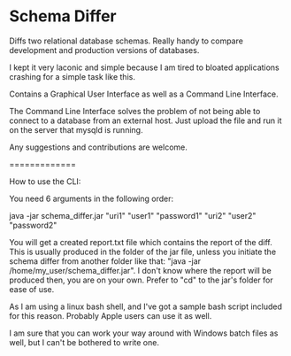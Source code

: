 Schema Differ
=============

Diffs two relational database schemas. Really handy to compare development and production versions of databases.

I kept it very laconic and simple because I am tired to bloated applications crashing for a simple task like this.

Contains a Graphical User Interface as well as a Command Line Interface.

The Command Line Interface solves the problem of not being able to connect to a database from an external host. Just upload the file and run it on the server that mysqld is running.

Any suggestions and contributions are welcome.

=============

How to use the CLI:

You need 6 arguments in the following order:

java -jar schema_differ.jar "uri1" "user1" "password1" "uri2" "user2" "password2"

You will get a created report.txt file which contains the report of the diff. This is usually produced in the folder of the jar file, unless you initiate the schema differ from another folder like that: "java -jar /home/my_user/schema_differ.jar". I don't know where the report will be produced then, you are on your own. Prefer to "cd" to the jar's folder for ease of use.

As I am using a linux bash shell, and I've got a sample bash script included for this reason. Probably Apple users can use it as well.

I am sure that you can work your way around with Windows batch files as well, but I can't be bothered to write one.
